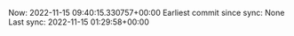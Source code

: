 Now: 2022-11-15 09:40:15.330757+00:00 Earliest commit since sync: None Last sync: 2022-11-15 01:29:58+00:00
